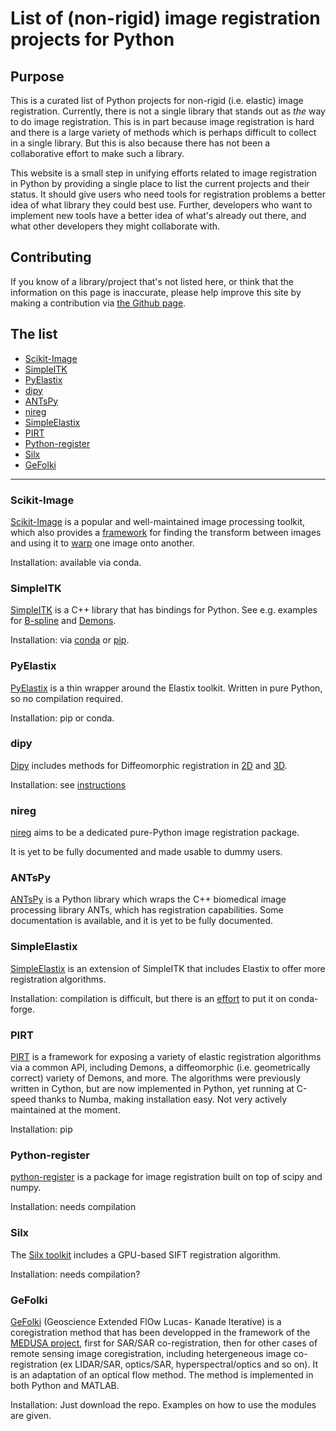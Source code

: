 # List of (non-rigid) image registration projects for Python


## Purpose

This is a curated list of Python projects for non-rigid (i.e. elastic)
image registration. Currently, there is not a single library that stands
out as *the* way to do image registration. This is in part because image
registration is hard and there is a large variety of methods which is
perhaps difficult to collect in a single library. But this is also
because there has not been a collaborative effort to make such a
library.

This website is a small step in unifying efforts related to image
registration in Python by providing a single place to list the current
projects and their status. It should give users who need tools for
registration problems a better idea of what library they could best
use. Further, developers who want to implement new tools have a better
idea of what's already out there, and what other developers they might
collaborate with.


## Contributing

If you know of a library/project that's not listed here, or think that
the information on this page is inaccurate, please help improve this
site by making a contribution via
[the Github page](https://github.com/pyimreg/pyimreg.github.com).


## The list

* <a href='#scikit-image'>Scikit-Image</a>
* <a href='#simpleitk'>SimpleITK</a>
* <a href='#pyelastix'>PyElastix</a>
* <a href='#dipy'>dipy</a>
* <a href='#antspy'>ANTsPy</a>
* <a href='#nireg'>nireg</a>
* <a href='#simpleelastix'>SimpleElastix</a>
* <a href='#pirt'>PIRT</a>
* <a href='#python-register'>Python-register</a>
* <a href='#silx'>Silx</a>
* <a href='#gefolki'>GeFolki</a>

----

### Scikit-Image

[Scikit-Image](http://scikit-image.org) is a popular and well-maintained image processing toolkit,
which also provides a
[framework](http://scikit-image.org/docs/stable/api/skimage.transform.html)
for finding the transform between images and using it to
[warp](http://scikit-image.org/docs/stable/api/skimage.transform.html#warp)
one image onto another.

Installation: available via conda.


### SimpleITK

[SimpleITK](https://github.com/SimpleITK/SimpleITK) is a C++ library
that has bindings for Python. See e.g. examples for
[B-spline](https://github.com/SimpleITK/SimpleITK/blob/next/Examples/ImageRegistrationMethodBSpline1/ImageRegistrationMethodBSpline1.py)
and [Demons](https://github.com/SimpleITK/SimpleITK/blob/next/Examples/DemonsRegistration1/DemonsRegistration1.py).

Installation: via [conda](https://anaconda.org/SimpleITK/simpleitk) or
[pip](https://pypi.python.org/pypi/SimpleITK).


### PyElastix

[PyElastix](https://github.com/almarklein/pyelastix) is a thin wrapper around
the Elastix toolkit. Written in pure Python, so no compilation required.

Installation: pip or conda.


### dipy

[Dipy](http://nipy.org/dipy/) includes methods for Diffeomorphic registration in
[2D](http://nipy.org/dipy/examples_built/syn_registration_2d.html)
and [3D](http://nipy.org/dipy/examples_built/syn_registration_3d.html).

Installation: see [instructions](https://github.com/dipy/dipy)

### nireg

[nireg](https://github.com/nipy/nireg) aims to be a dedicated pure-Python image registration package. 

It is yet to be fully documented and made usable to dummy users.

### ANTsPy

[ANTsPy](https://github.com/ANTsX/ANTsPy) is a Python library which wraps the C++ biomedical image processing library ANTs, which has registration capabilities. Some documentation is available, and it is yet to be fully documented.


### SimpleElastix

[SimpleElastix](https://simpleelastix.github.io/) is an extension of SimpleITK
that includes Elastix to offer more registration algorithms.

Installation: compilation is difficult, but there is an
[effort](https://github.com/conda-forge/staged-recipes/pull/324) to put it
on conda-forge.


### PIRT

[PIRT](http://pirt.readthedocs.io) is a framework for exposing
a variety of elastic registration algorithms via a common API, including
Demons, a diffeomorphic (i.e. geometrically correct) variety of  Demons, and
more. The algorithms were previously written in Cython, but are now implemented
in Python, yet running at C-speed thanks to Numba, making installation easy.
Not very actively maintained at the moment.

Installation: pip


### Python-register

[python-register](https://github.com/pyimreg/python-register) is a package
for image registration built on top of scipy and numpy.

Installation: needs compilation


### Silx

The [Silx toolkit](https://github.com/silx-kit/silx) includes a GPU-based
SIFT registration algorithm.

Installation: needs compilation?

### GeFolki

[GeFolki](https://github.com/aplyer/gefolki) (Geoscience Extended FlOw Lucas- Kanade Iterative) is a coregistration method that has been developped in the framework of the [MEDUSA project](https://w3.onera.fr/medusa/gefolki), first for SAR/SAR co-registration, then for other cases of remote sensing image coregistration, including hetergeneous image co-registration (ex LIDAR/SAR, optics/SAR, hyperspectral/optics and so on). It is an adaptation of an optical flow method. The method is implemented in both Python and MATLAB.

Installation: Just download the repo. Examples on how to use the modules are given. 
